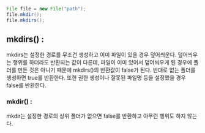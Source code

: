 ```java
File file = new File("path");
file.mkdir();
file.mkdirs();
```

## mkdirs() :
mkdirs는 설정한 경로를 무조건 생성하고 이미 파일이 있을 경우 덮어씌운다.
덮어씌우는 행위를 하더라도 반환되는 값이 다른데, 파일이 이미 있어서 덮어씌우게 된 경우에 폴더를 만든 것은 아니기 때문에 mkdirs()의 반환값이 false가 된다.
반대로 없는 폴더를 생성하면 true를 반환한다.
또한 권한 생성이나 잘못된 파일명 등을 설정했을 경우 false를 반환한다.
### mkdir() :
mkdir는 설정한 경로의 상위 폴더가 없으면 false를 반환하고 아무런 행위도 하지 않는다.